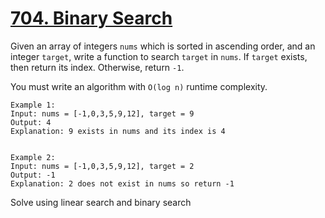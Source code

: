 # [704. Binary Search](https://leetcode.com/problems/binary-search/description/)
<p>
  Given an array of integers <code>nums</code> which is sorted in ascending order, and an integer <code>target</code>, write a function to search <code>target</code> in <code>nums</code>. If <code>target</code> exists, then return its index. Otherwise, return <code>-1</code>.
  
</p>

<p>
  You must write an algorithm with <code>O(log n)</code> runtime complexity.
</p>

    Example 1:
    Input: nums = [-1,0,3,5,9,12], target = 9
    Output: 4
    Explanation: 9 exists in nums and its index is 4

    
    Example 2:
    Input: nums = [-1,0,3,5,9,12], target = 2
    Output: -1
    Explanation: 2 does not exist in nums so return -1

<p>
  Solve using linear search and binary search
</p>
